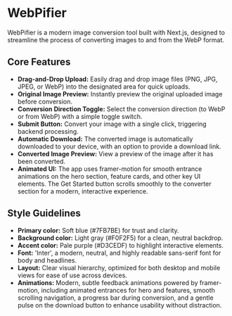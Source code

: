 # WebPifier

WebPifier is a modern image conversion tool built with Next.js, designed to streamline the process of converting images to and from the WebP format.

## Core Features

- **Drag-and-Drop Upload:** Easily drag and drop image files (PNG, JPG, JPEG, or WebP) into the designated area for quick uploads.
- **Original Image Preview:** Instantly preview the original uploaded image before conversion.
- **Conversion Direction Toggle:** Select the conversion direction (to WebP or from WebP) with a simple toggle switch.
- **Submit Button:** Convert your image with a single click, triggering backend processing.
- **Automatic Download:** The converted image is automatically downloaded to your device, with an option to provide a download link.
- **Converted Image Preview:** View a preview of the image after it has been converted.
- **Animated UI:** The app uses framer-motion for smooth entrance animations on the hero section, feature cards, and other key UI elements. The Get Started button scrolls smoothly to the converter section for a modern, interactive experience.

## Style Guidelines

- **Primary color:** Soft blue (#7FB7BE) for trust and clarity.
- **Background color:** Light gray (#F0F2F5) for a clean, neutral backdrop.
- **Accent color:** Pale purple (#D3CEDF) to highlight interactive elements.
- **Font:** 'Inter', a modern, neutral, and highly readable sans-serif font for body and headlines.
- **Layout:** Clear visual hierarchy, optimized for both desktop and mobile views for ease of use across devices.
- **Animations:** Modern, subtle feedback animations powered by framer-motion, including animated entrances for hero and features, smooth scrolling navigation, a progress bar during conversion, and a gentle pulse on the download button to enhance usability without distraction.
